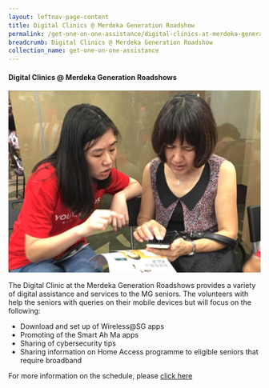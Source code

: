 ```yaml
---
layout: leftnav-page-content
title: Digital Clinics @ Merdeka Generation Roadshow
permalink: /get-one-on-one-assistance/digital-clinics-at-merdeka-generation-roadshow/
breadcrumb: Digital Clinics @ Merdeka Generation Roadshow
collection_name: get-one-on-one-assistance
---
```


#### Digital Clinics @ Merdeka Generation Roadshows

![image](/images/get-one-on-one-assistance/merdeka-clinics1.jpeg)

The Digital Clinic at the Merdeka Generation Roadshows provides a variety of digital assistance and services to the MG seniors. The volunteers with help the seniors with queries on their mobile devices but will focus on the following:<br>
*	Download and set up of Wireless@SG apps<br>
*	Promoting of the Smart Ah Ma apps<br>
*	Sharing of cybersecurity tips<br>
*	Sharing information on Home Access programme to eligible seniors that require broadband<br>

For more information on the schedule, please <a href="https://www2-imda-gov-sg.cwp.sg/dc" target="_blank">click here</a>



